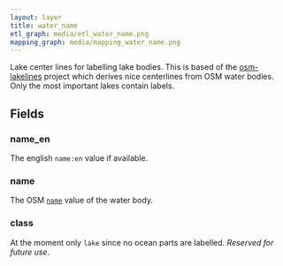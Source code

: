 ```yaml
---
layout: layer
title: water_name
etl_graph: media/etl_water_name.png
mapping_graph: media/mapping_water_name.png
---
```

Lake center lines for labelling lake bodies.
This is based of the [osm-lakelines](https://github.com/lukasmartinelli/osm-lakelines) project
which derives nice centerlines from OSM water bodies. Only the most important lakes contain labels.
## Fields

### name_en

The english `name:en` value if available.

### name

The OSM [`name`](http://wiki.openstreetmap.org/wiki/Key:name) value of the water body.

### class

At the moment only `lake` since no ocean parts are labelled. *Reserved for future use*.





